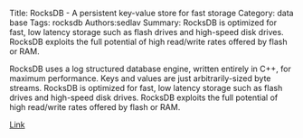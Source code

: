 Title: RocksDB - A persistent key-value store for fast storage
Category: data base
Tags: rocksdb
Authors:sedlav
Summary: RocksDB is optimized for fast, low latency storage such as flash drives and high-speed disk drives. RocksDB exploits the full potential of high read/write rates offered by flash or RAM.

RocksDB uses a log structured database engine, written entirely in C++, for maximum performance. Keys and values are just arbitrarily-sized byte streams. RocksDB is optimized for fast, low latency storage such as flash drives and high-speed disk drives. RocksDB exploits the full potential of high read/write rates offered by flash or RAM.

[Link](http://rocksdb.org/)
